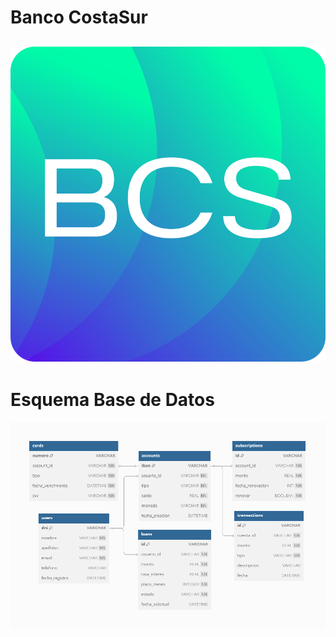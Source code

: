 # Banco CostaSur
![logo](./assets/iconoBanco.svg)
---
# Esquema Base de Datos
![basededatos](./esquema.png)